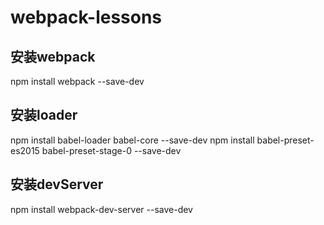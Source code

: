# webpack-lessons
## 安装webpack
npm install webpack --save-dev
## 安装loader 
npm install babel-loader babel-core --save-dev
npm install babel-preset-es2015 babel-preset-stage-0 --save-dev
## 安装devServer
npm install webpack-dev-server --save-dev